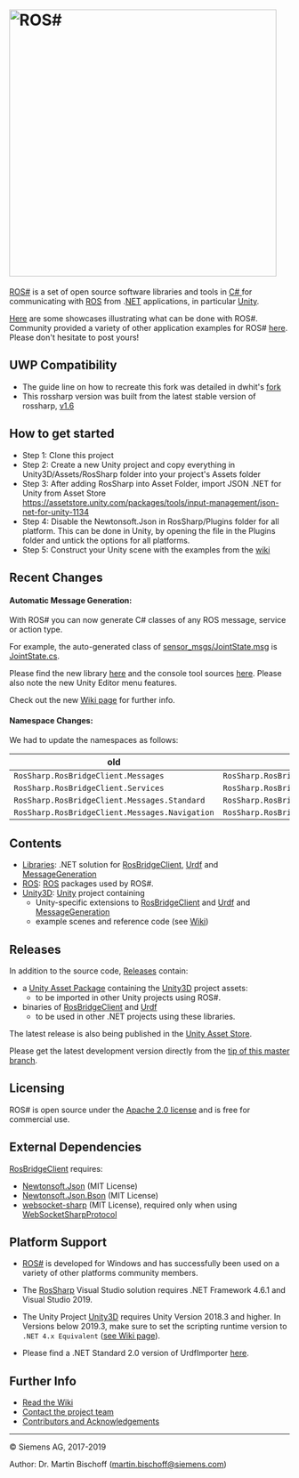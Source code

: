 # [<img src="https://github.com/siemens/ros-sharp/wiki/img/Home_RosSharpLogo.png" width="480" alt ="ROS#"/>](https://github.com/siemens/ros-sharp) #

[ROS#](https://github.com/siemens/ros-sharp) is a set of open source software libraries and tools in [C\# ](https://docs.microsoft.com/de-de/dotnet/csharp/csharp) for communicating with [ROS](http://www.ros.org/) from .[NET](https://www.microsoft.com/net) applications, in particular [Unity](https://unity3d.com/).

[Here](https://github.com/siemens/ros-sharp/wiki/Info_Showcases) are some showcases illustrating what can be done with ROS#.
Community provided a variety of other application examples for ROS# [here](https://github.com/siemens/ros-sharp/issues/20). Please don't hesitate to post yours!

## UWP Compatibility ##
* The guide line on how to recreate this fork was detailed in dwhit's [fork](https://github.com/dwhit/ros-sharp)
* This rossharp version was built from the latest stable version of rossharp, [v1.6](https://github.com/siemens/ros-sharp/releases/tag/v1.6)

## How to get started ##
* Step 1: Clone this project
* Step 2: Create a new Unity project and copy everything in Unity3D/Assets/RosSharp folder into your project's Assets folder
* Step 3: After adding RosSharp into Asset Folder, import JSON .NET for Unity from Asset Store
https://assetstore.unity.com/packages/tools/input-management/json-net-for-unity-1134
* Step 4: Disable the Newtonsoft.Json in RosSharp/Plugins folder for all platform. This can be done in Unity, by opening the file in the Plugins folder and untick the options for all platforms.
* Step 5: Construct your Unity scene with the examples from the [wiki](https://github.com/siemens/ros-sharp/wiki)

## Recent Changes ##

#### Automatic Message Generation: ####

With ROS# you can now generate C# classes of any ROS message, service or action type.

For example, the auto-generated class of [sensor_msgs/JointState.msg](http://docs.ros.org/melodic/api/sensor_msgs/html/msg/JointState.html) is [JointState.cs](https://github.com/siemens/ros-sharp/blob/master/Libraries/RosBridgeClient/MessageTypes/Sensor/msg/JointState.cs).

Please find the new library [here](https://github.com/siemens/ros-sharp/tree/master/Libraries/MessageGeneration) and the console tool sources [here](https://github.com/siemens/ros-sharp/tree/master/Libraries/MessageGenerationConsoleTool).
Please also note the new Unity Editor menu features.

Check out the new [Wiki page](https://github.com/siemens/ros-sharp/wiki/Dev_NewMessageTypes) for further info.

#### Namespace Changes: ####

We had to update the namespaces as follows:

| old                                            | new                                         |
|------------------------------------------------|---------------------------------------------|
| `RosSharp.RosBridgeClient.Messages`            |`RosSharp.RosBridgeClient.MessageTypes`      |
|`RosSharp.RosBridgeClient.Services`             | `RosSharp.RosBridgeClient.MessageTypes`     |
| `RosSharp.RosBridgeClient.Messages.Standard`   | `RosSharp.RosBridgeClient.MessageTypes.Std` |
| `RosSharp.RosBridgeClient.Messages.Navigation` | `RosSharp.RosBridgeClient.MessageTypes.Nav` |

## Contents ##

* [Libraries](https://github.com/siemens/ros-sharp/tree/master/Libraries): .NET solution for
[RosBridgeClient](https://github.com/siemens/ros-sharp/tree/master/Libraries/RosBridgeClient),
[Urdf](https://github.com/siemens/ros-sharp/tree/master/Libraries/Urdf) and
[MessageGeneration](https://github.com/siemens/ros-sharp/tree/master/Libraries/MessageGeneration)
* [ROS](https://github.com/siemens/ros-sharp/tree/master/ROS):  [ROS](http://wiki.ros.org/) packages used by ROS#.
* [Unity3D](https://github.com/siemens/ros-sharp/tree/master/Unity3D): [Unity](https://unity3d.com/) project containing
  * Unity-specific extensions to
   [RosBridgeClient](https://github.com/siemens/ros-sharp/tree/master/Libraries/RosBridgeClient) and
   [Urdf](https://github.com/siemens/ros-sharp/tree/master/Libraries/UrdfImporter) and
   [MessageGeneration](https://github.com/siemens/ros-sharp/tree/master/Libraries/MessageGeneration)
  * example scenes and reference code (see [Wiki](https://github.com/siemens/ros-sharp/wiki))

## Releases ##

In addition to the source code, [Releases](https://github.com/siemens/ros-sharp/releases) contain:

* a [Unity Asset Package](https://docs.unity3d.com/Manual/AssetPackages.html) containing the [Unity3D](https://github.com/siemens/ros-sharp/tree/master/Unity3D) project assets:
  * to be imported in other Unity projects using ROS#.
* binaries of [RosBridgeClient](https://github.com/siemens/ros-sharp/tree/master/Libraries/RosBridgeClient) and [Urdf](https://github.com/siemens/ros-sharp/tree/master/Libraries/Urdf)
  * to be used in other .NET projects using these libraries.
 
The latest release is also being published in the [Unity Asset Store](https://assetstore.unity.com/packages/tools/physics/ros-ros-unity-communication-package-107085).

Please get the latest development version directly from the [tip of this master branch](https://github.com/siemens/ros-sharp).

## Licensing ##

ROS# is open source under the [Apache 2.0 license](http://www.apache.org/licenses/LICENSE-2.0) and is free for commercial use.

## External Dependencies ##

[RosBridgeClient](https://github.com/siemens/ros-sharp/tree/master/Libraries/RosBridgeClient) requires:
* [Newtonsoft.Json](https://github.com/JamesNK/Newtonsoft.Json) (MIT License)
* [Newtonsoft.Json.Bson](https://github.com/JamesNK/Newtonsoft.Json.Bson) (MIT License)
* [websocket-sharp](https://github.com/sta/websocket-sharp) (MIT License), required only when using [WebSocketSharpProtocol](https://github.com/siemens/ros-sharp/tree/master/Libraries/RosBridgeClient/Protocols/WebSocketSharpProtocol.cs)

## Platform Support ##

* [ROS#](https://github.com/siemens/ros-sharp) is developed for Windows and has successfully been used on a variety of other platforms community members.

* The [RosSharp](https://github.com/siemens/ros-sharp/tree/master/Libraries/) Visual Studio solution requires .NET Framework 4.6.1 and Visual Studio 2019.
* The Unity Project [Unity3D](https://github.com/siemens/ros-sharp/tree/master/Unity3D) requires Unity Version 2018.3 and higher.
In Versions below 2019.3, make sure to set the scripting runtime version to `.NET 4.x Equivalent` ([see Wiki page](https://github.com/siemens/ros-sharp/wiki/User_Inst_Unity3DOnWindows)).

* Please find a .NET Standard 2.0 version of UrdfImporter [here](https://github.com/blommers/UdrfImporter).

## Further Info ##

* [Read the Wiki](https://github.com/siemens/ros-sharp/wiki)
* [Contact the project team](mailto:ros-sharp.ct@siemens.com)
* [Contributors and Acknowledgements](https://github.com/siemens/ros-sharp/wiki/Info_Acknowledgements)

---

© Siemens AG, 2017-2019

Author: Dr. Martin Bischoff (martin.bischoff@siemens.com)
